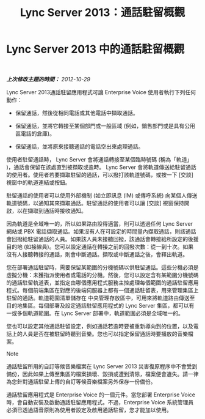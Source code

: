 ﻿---
title: Lync Server 2013：通話駐留概觀
TOCTitle: 通話駐留概觀
ms:assetid: 985dc326-0aef-4308-b98b-c1d0069311e7
ms:mtpsurl: https://technet.microsoft.com/zh-tw/library/JJ205124(v=OCS.15)
ms:contentKeyID: 49291743
ms.date: 08/10/2015
mtps_version: v=OCS.15
ms.translationtype: HT
---

# Lync Server 2013 中的通話駐留概觀

 

_**上次修改主題的時間：** 2012-10-29_

Lync Server 2013通話駐留應用程式可讓 Enterprise Voice 使用者執行下列任何動作：

  - 保留通話，然後從相同電話或其他電話中擷取通話。

  - 保留通話，並將它轉接至某個部門或一般區域 (例如，銷售部門或是具有公用區電話的倉庫)。

  - 保留通話，並將原來接聽通話的電話空出來處理通話。

使用者駐留通話時， Lync Server 會將通話轉接至某個臨時號碼 (稱為「軌道」 )，通話會保留在該處直到被擷取或逾時。 Lync Server 會將軌道傳送給駐留通話的使用者。使用者若要擷取駐留的通話，可以撥打該軌道號碼，或按一下 \[交談\] 視窗中的軌道連結或按鈕。

駐留通話的使用者可以使用外部機制 (如立即訊息 (IM) 或傳呼系統) 向某個人傳送軌道號碼，以通知其來擷取通話。駐留通話的使用者可以讓 \[交談\] 視窗保持開啟，以在擷取到通話時接收通知。

因為軌道是全域唯一的，所以如果路由設得適當，則可以透過任何 Lync Server 網站或 PBX 電話擷取通話。如果沒有人在可設定的時間量內擷取通話，則該通話會回撥給駐留通話的人員。如果該人員未接聽回撥，該通話會轉接給所設定的後援目的地 (如接線員)。您可以設定通話在轉接之前的回撥次數：從一到十次。如果沒有人接聽轉接的通話，則會中斷通話。擷取或中斷通話之後，會釋出軌道。

您在部署通話駐留時，需要保留某範圍的分機號碼以供駐留通話。這些分機必須是虛擬分機：未獲指派使用者或電話的分機。然後，您可以設定含有某範圍分機號碼的通話駐留軌道表，並指定由哪個應用程式服務主控處理每個範圍的通話駐留應用程式。每個前端集區在對應的後端伺服器上都有一個通話駐留表，用來管理集區上駐留的通話。軌道範圍清單儲存在 中央管理存放區中，可用來將軌道路由傳送至目的地集區。每個部署及設定通話駐留應用程式的 Lync Server 集區，都可以有一或多個軌道範圍。在 Lync Server 部署中，軌道範圍必須是全域唯一的。

您也可以設定其他通話駐留設定，例如通話若逾時要被重新導向到的位置，以及電話上的人員是否在被駐留時聽到音樂。您也可以指定保留通話時要播放的音樂檔案。

> [!NOTE]  
> 通話駐留所用的自訂等候音樂檔案在 Lync Server 2013 災害復原程序中不會受到備份，因此如果上傳至集區的檔案損壞、毀損或遭到清除，檔案便會遺失。請一律為您針對通話駐留上傳的自訂等候音樂檔案另外保存一份備份。



通話駐留應用程式是 Enterprise Voice 的一個元件。當您部署 Enterprise Voice 時，會自動安裝及啟動通話駐留應用程式。不過，Enterprise Voice 系統管理員必須已透過語音原則為使用者設定及啟用通話駐留，您才能加以使用。

